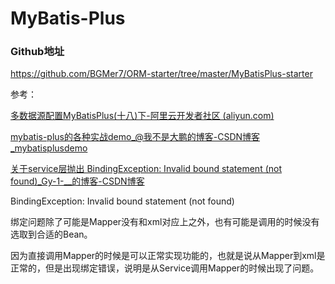 # MyBatis-Plus

### Github地址

https://github.com/BGMer7/ORM-starter/tree/master/MyBatisPlus-starter

参考：

[多数据源配置MyBatisPlus(十八)下-阿里云开发者社区 (aliyun.com)](https://developer.aliyun.com/article/851653#slide-2)

[mybatis-plus的各种实战demo_@我不是大鹏的博客-CSDN博客_mybatisplusdemo](https://blog.csdn.net/qq_38132995/article/details/113946543)

[关于service层抛出 BindingException: Invalid bound statement (not found)_Gy-1-__的博客-CSDN博客](https://blog.csdn.net/YiQieFuCong/article/details/107520321)

BindingException: Invalid bound statement (not found) 

绑定问题除了可能是Mapper没有和xml对应上之外，也有可能是调用的时候没有选取到合适的Bean。

因为直接调用Mapper的时候是可以正常实现功能的，也就是说从Mapper到xml是正常的，但是出现绑定错误，说明是从Service调用Mapper的时候出现了问题。

